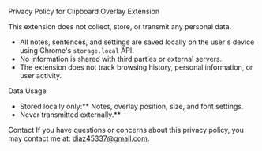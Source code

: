 Privacy Policy for Clipboard Overlay Extension

This extension does not collect, store, or transmit any personal data.

- All notes, sentences, and settings are saved locally on the user's device using Chrome's `storage.local` API.  
- No information is shared with third parties or external servers.  
- The extension does not track browsing history, personal information, or user activity.  

Data Usage
- Stored locally only:** Notes, overlay position, size, and font settings.  
- Never transmitted externally.**  

Contact
If you have questions or concerns about this privacy policy, you may contact me at: diaz45337@gmail.com.
